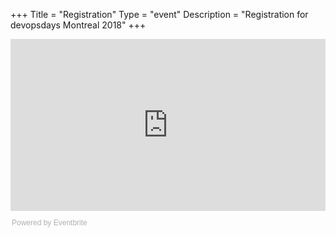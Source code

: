 +++
Title = "Registration"
Type = "event"
Description = "Registration for devopsdays Montreal 2018"
+++

<div style="width:100%; text-align:left;"><iframe src="https://eventbrite.ca/tickets-external?eid=45899626017&ref=etckt" target="_blank" frameborder="0" height="275" width="100%" vspace="0" hspace="0" marginheight="5" marginwidth="5" scrolling="auto" allowtransparency="true"></iframe><div style="font-family:Helvetica, Arial; font-size:12px; padding:10px 0 5px; margin:2px; width:100%; text-align:left;" ><a class="powered-by-eb" style="color: #ADB0B6; text-decoration: none;" target="_blank" href="https://www.eventbrite.ca/">Powered by Eventbrite</a></div></div>

